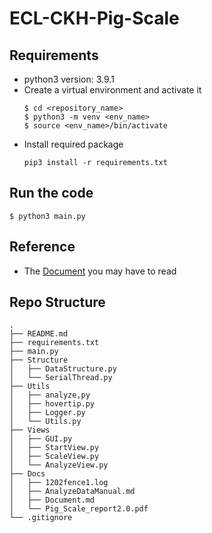 # ECL-CKH-Pig-Scale

## Requirements
- python3 version: 3.9.1
- Create a virtual environment and activate it
    ```
    $ cd <repository_name>
    $ python3 -m venv <env_name>
    $ source <env_name>/bin/activate
    ```
- Install required package
    ```
    pip3 install -r requirements.txt
    ```

## Run the code
```
$ python3 main.py
```

## Reference
- The [Document](Docs/Document.md) you may have to read


## Repo Structure
```
.
├── README.md
├── requirements.txt
├── main.py
├── Structure
│   ├── DataStructure.py
│   └── SerialThread.py
├── Utils
│   ├── analyze,py
│   ├── hovertip.py
│   ├── Logger.py
│   └── Utils.py
├── Views
│   ├── GUI.py
│   ├── StartView.py
│   ├── ScaleView.py
│   └── AnalyzeView.py
├── Docs
│   ├── 1202fence1.log
│   ├── AnalyzeDataManual.md
│   ├── Document.md
│   └── Pig_Scale_report2.0.pdf
└── .gitignore
```

